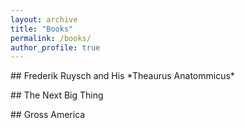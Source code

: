 ```yaml
---
layout: archive
title: "Books"
permalink: /books/
author_profile: true
---
```

<p> </p>
<p> </p>
## Frederik Ruysch and His *Theaurus Anatommicus*
<p> </p>
<p> </p>
## The Next Big Thing
<p> </p>
<p> </p>
## Gross America